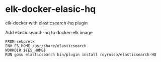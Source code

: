 # elk-docker-elasic-hq
elk-docker with elasticsearch-hq plugin

Add elasticsearch-hq to docker-elk image

    FROM sebp/elk
    ENV ES_HOME /usr/share/elasticsearch
    WORKDIR ${ES_HOME}
    RUN gosu elasticsearch bin/plugin install royrusso/elasticsearch-HQ
